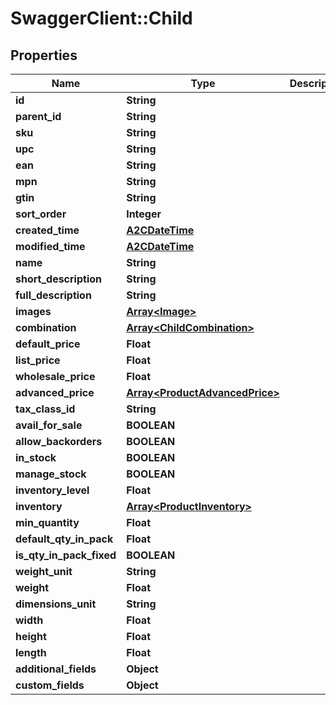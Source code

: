 # SwaggerClient::Child

## Properties
Name | Type | Description | Notes
------------ | ------------- | ------------- | -------------
**id** | **String** |  | [optional] 
**parent_id** | **String** |  | [optional] 
**sku** | **String** |  | [optional] 
**upc** | **String** |  | [optional] 
**ean** | **String** |  | [optional] 
**mpn** | **String** |  | [optional] 
**gtin** | **String** |  | [optional] 
**sort_order** | **Integer** |  | [optional] 
**created_time** | [**A2CDateTime**](A2CDateTime.md) |  | [optional] 
**modified_time** | [**A2CDateTime**](A2CDateTime.md) |  | [optional] 
**name** | **String** |  | [optional] 
**short_description** | **String** |  | [optional] 
**full_description** | **String** |  | [optional] 
**images** | [**Array&lt;Image&gt;**](Image.md) |  | [optional] 
**combination** | [**Array&lt;ChildCombination&gt;**](ChildCombination.md) |  | [optional] 
**default_price** | **Float** |  | [optional] 
**list_price** | **Float** |  | [optional] 
**wholesale_price** | **Float** |  | [optional] 
**advanced_price** | [**Array&lt;ProductAdvancedPrice&gt;**](ProductAdvancedPrice.md) |  | [optional] 
**tax_class_id** | **String** |  | [optional] 
**avail_for_sale** | **BOOLEAN** |  | [optional] 
**allow_backorders** | **BOOLEAN** |  | [optional] 
**in_stock** | **BOOLEAN** |  | [optional] 
**manage_stock** | **BOOLEAN** |  | [optional] 
**inventory_level** | **Float** |  | [optional] 
**inventory** | [**Array&lt;ProductInventory&gt;**](ProductInventory.md) |  | [optional] 
**min_quantity** | **Float** |  | [optional] 
**default_qty_in_pack** | **Float** |  | [optional] 
**is_qty_in_pack_fixed** | **BOOLEAN** |  | [optional] 
**weight_unit** | **String** |  | [optional] 
**weight** | **Float** |  | [optional] 
**dimensions_unit** | **String** |  | [optional] 
**width** | **Float** |  | [optional] 
**height** | **Float** |  | [optional] 
**length** | **Float** |  | [optional] 
**additional_fields** | **Object** |  | [optional] 
**custom_fields** | **Object** |  | [optional] 



